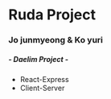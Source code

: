 # Ruda Project

### Jo junmyeong & Ko yuri
##### - Daelim Project -

- React-Express
- Client-Server